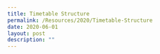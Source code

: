 ```yaml
---
title: Timetable Structure
permalink: /Resources/2020/Timetable-Structure
date: 2020-06-01
layout: post
description: ""
---
```

